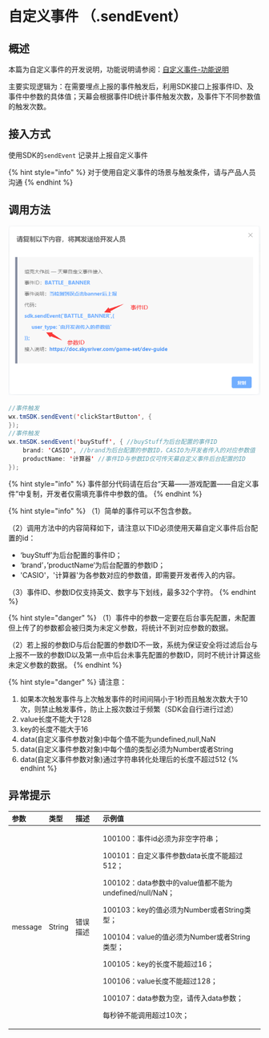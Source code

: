 # 自定义事件 （.sendEvent）

## 概述

本篇为自定义事件的开发说明，功能说明请参阅：[自定义事件-功能说明](../main-features/diy-event.md)

主要实现逻辑为：在需要埋点上报的事件触发后，利用SDK接口上报事件ID、及事件中参数的具体值；天幕会根据事件ID统计事件触发次数，及事件下不同参数值的触发次数。

## 接入方式

使用SDK的`sendEvent` 记录并上报自定义事件

{% hint style="info" %}
对于使用自定义事件的场景与触发条件，请与产品人员沟通
{% endhint %}

## **调用方法**

![](../../.gitbook/assets/image%20%28320%29.png)

```java
//事件触发
wx.tmSDK.sendEvent('clickStartButton', {
});
//事件触发
wx.tmSDK.sendEvent('buyStuff', { //buyStuff为后台配置的事件ID
    brand: 'CASIO', //brand为后台配置的参数ID，CASIO为开发者传入的对应参数值
    productName: '计算器' //事件ID与参数ID仅可传天幕自定义事件后台配置的ID
});
```

{% hint style="info" %}
事件部分代码请在后台“天幕——游戏配置——自定义事件”中复制，开发者仅需填充事件中参数的值。
{% endhint %}

{% hint style="info" %}
（1）简单的事件可以不包含参数。

（2）调用方法中的内容简释如下，请注意以下ID必须使用天幕自定义事件后台配置的id：

* ‘buyStuff’为后台配置的事件ID；
* ‘brand’，’productName‘为后台配置的参数ID；
* 'CASIO'，'计算器'为各参数对应的参数值，即需要开发者传入的内容。

（3）事件ID、参数ID仅支持英文、数字与下划线，最多32个字符。
{% endhint %}

{% hint style="danger" %}
（1）事件中的参数一定要在后台事先配置，未配置但上传了的参数都会被归类为未定义参数，将统计不到对应参数的数据。

（2）若上报的参数ID与后台配置的参数ID不一致，系统为保证安全将过滤后台与上报不一致的参数ID以及第一点中后台未事先配置的参数ID，同时不统计计算这些未定义参数的数据。
{% endhint %}

{% hint style="danger" %}
请注意：

1. 如果本次触发事件与上次触发事件的时间间隔小于1秒而且触发次数大于10次，则禁止触发事件，防止上报次数过于频繁（SDK会自行进行过滤）
2. value长度不能大于128
3. key的长度不能大于16
4. data\(自定义事件参数对象\)中每个值不能为undefined,null,NaN
5. data\(自定义事件参数对象\)中每个值的类型必须为Number或者String
6. data\(自定义事件参数对象\)通过字符串转化处理后的长度不超过512
{% endhint %}

## 异常提示

<table>
  <thead>
    <tr>
      <th style="text-align:left">&#x53C2;&#x6570;</th>
      <th style="text-align:left">&#x7C7B;&#x578B;</th>
      <th style="text-align:left">&#x63CF;&#x8FF0;</th>
      <th style="text-align:left">&#x793A;&#x4F8B;&#x503C;</th>
    </tr>
  </thead>
  <tbody>
    <tr>
      <td style="text-align:left">message</td>
      <td style="text-align:left">String</td>
      <td style="text-align:left">&#x9519;&#x8BEF;&#x63CF;&#x8FF0;</td>
      <td style="text-align:left">
        <p>100100&#xFF1A;&#x4E8B;&#x4EF6;id&#x5FC5;&#x987B;&#x4E3A;&#x975E;&#x7A7A;&#x5B57;&#x7B26;&#x4E32;&#xFF1B;</p>
        <p>100101&#xFF1A;&#x81EA;&#x5B9A;&#x4E49;&#x4E8B;&#x4EF6;&#x53C2;&#x6570;data&#x957F;&#x5EA6;&#x4E0D;&#x80FD;&#x8D85;&#x8FC7;512&#xFF1B;</p>
        <p>100102&#xFF1A;data&#x53C2;&#x6570;&#x4E2D;&#x7684;value&#x503C;&#x90FD;&#x4E0D;&#x80FD;&#x4E3A;undefined/null/NaN&#xFF1B;</p>
        <p>100103&#xFF1A;key&#x7684;&#x503C;&#x5FC5;&#x987B;&#x4E3A;Number&#x6216;&#x8005;String&#x7C7B;&#x578B;&#xFF1B;</p>
        <p>100104&#xFF1A;value&#x7684;&#x503C;&#x5FC5;&#x987B;&#x4E3A;Number&#x6216;&#x8005;String&#x7C7B;&#x578B;&#xFF1B;</p>
        <p>100105&#xFF1A;key&#x7684;&#x957F;&#x5EA6;&#x4E0D;&#x80FD;&#x8D85;&#x8FC7;16&#xFF1B;</p>
        <p>100106&#xFF1A;value&#x957F;&#x5EA6;&#x4E0D;&#x80FD;&#x8D85;&#x8FC7;128&#xFF1B;</p>
        <p>100107&#xFF1A;data&#x53C2;&#x6570;&#x4E3A;&#x7A7A;&#xFF0C;&#x8BF7;&#x4F20;&#x5165;data&#x53C2;&#x6570;&#xFF1B;</p>
        <p>&#x6BCF;&#x79D2;&#x949F;&#x4E0D;&#x80FD;&#x8C03;&#x7528;&#x8D85;&#x8FC7;10&#x6B21;&#xFF1B;</p>
      </td>
    </tr>
  </tbody>
</table>

